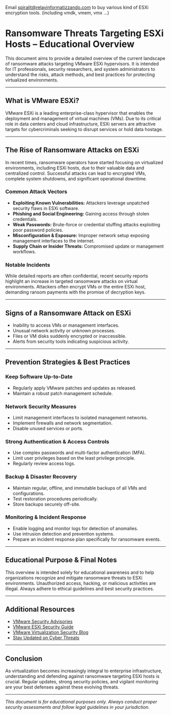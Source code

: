 Email spiralit@relayinformatizzando.com to buy various kind of ESXi encryption tools. (including vmdk, vmem, vmx ...)
# Ransomware Threats Targeting ESXi Hosts – Educational Overview

This document aims to provide a detailed overview of the current landscape of ransomware attacks targeting VMware ESXi hypervisors. It is intended for IT professionals, security researchers, and system administrators to understand the risks, attack methods, and best practices for protecting virtualized environments.

---

## What is VMware ESXi?

VMware ESXi is a leading enterprise-class hypervisor that enables the deployment and management of virtual machines (VMs). Due to its critical role in data centers and cloud infrastructure, ESXi servers are attractive targets for cybercriminals seeking to disrupt services or hold data hostage.

---

## The Rise of Ransomware Attacks on ESXi

In recent times, ransomware operators have started focusing on virtualized environments, including ESXi hosts, due to their valuable data and centralized control. Successful attacks can lead to encrypted VMs, complete system shutdowns, and significant operational downtime.

### Common Attack Vectors

- **Exploiting Known Vulnerabilities:** Attackers leverage unpatched security flaws in ESXi software.
- **Phishing and Social Engineering:** Gaining access through stolen credentials.
- **Weak Passwords:** Brute-force or credential stuffing attacks exploiting poor password policies.
- **Misconfiguration & Exposure:** Improper network setup exposing management interfaces to the internet.
- **Supply Chain or Insider Threats:** Compromised update or management workflows.

### Notable Incidents

While detailed reports are often confidential, recent security reports highlight an increase in targeted ransomware attacks on virtual environments. Attackers often encrypt VMs or the entire ESXi host, demanding ransom payments with the promise of decryption keys.

---

## Signs of a Ransomware Attack on ESXi

- Inability to access VMs or management interfaces.
- Unusual network activity or unknown processes.
- Files or VM disks suddenly encrypted or inaccessible.
- Alerts from security tools indicating suspicious activity.

---

## Prevention Strategies & Best Practices

### Keep Software Up-to-Date

- Regularly apply VMware patches and updates as released.
- Maintain a robust patch management schedule.

### Network Security Measures

- Limit management interfaces to isolated management networks.
- Implement firewalls and network segmentation.
- Disable unused services or ports.

### Strong Authentication & Access Controls

- Use complex passwords and multi-factor authentication (MFA).
- Limit user privileges based on the least privilege principle.
- Regularly review access logs.

### Backup & Disaster Recovery

- Maintain regular, offline, and immutable backups of all VMs and configurations.
- Test restoration procedures periodically.
- Store backups securely off-site.

### Monitoring & Incident Response

- Enable logging and monitor logs for detection of anomalies.
- Use intrusion detection and prevention systems.
- Prepare an incident response plan specifically for ransomware events.

---

## Educational Purpose & Final Notes

This overview is intended solely for educational awareness and to help organizations recognize and mitigate ransomware threats to ESXi environments. Unauthorized access, hacking, or malicious activities are illegal. Always adhere to ethical guidelines and best security practices.

---

## Additional Resources

- [VMware Security Advisories](https://www.vmware.com/security/advisories.html)
- [VMware ESXi Security Guide](https://docs.vmware.com/en/VMware-vSphere/index.html)
- [VMware Virtualization Security Blog](https://blogs.vmware.com/security/)
- [Stay Updated on Cyber Threats](https://www.cisa.gov/uscert/ncas/tips/ST04-002)

---

## Conclusion

As virtualization becomes increasingly integral to enterprise infrastructure, understanding and defending against ransomware targeting ESXi hosts is crucial. Regular updates, strong security policies, and vigilant monitoring are your best defenses against these evolving threats.

---

*This document is for educational purposes only. Always conduct proper security assessments and follow legal guidelines in your jurisdiction.*

